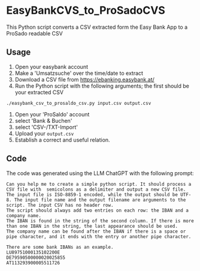 # EasyBankCVS_to_ProSadoCVS
This Python script converts a CSV extracted form the Easy Bank App to a ProSado readable CSV

## Usage
1. Open your easybank account
1. Make a 'Umsatzsuche' over the time/date to extract
1. Download a CSV file from https://ebanking.easybank.at/ 
1. Run the Python script with the following arguments; the first should be your extracted CSV
```
./easybank_csv_to_prosaldo_csv.py input.csv output.csv
```
1. Open your 'ProSaldo' account
1. select 'Bank & Buchen'
1. select 'CSV-/TXT-Import'
1. Upload your `output.csv`
1. Establish a correct and useful relation.

## Code 
The code was generated using the LLM ChatGPT with the following prompt:
```
Can you help me to create a simple python script. It should process a CSV file with  semicolons as a delimiter and output a new CSV file. The input file is ISO-8859-1 encoded, while the output should be UTF-8. The input file name and the output filename are arguments to the script. The input CSV has no header row.
The script should always add two entries on each row: the IBAN and a company name.
The IBAN is found in the string of the second column. If there is more than one IBAN in the string, the last appearance should be used.
The company name can be found after the IBAN if there is a space or pipe character, and it ends with the entry or another pipe character.

There are some bank IBANs as an example.
LU89751000135102200E
DE79590500000020025855
AT113293900005511726
```
